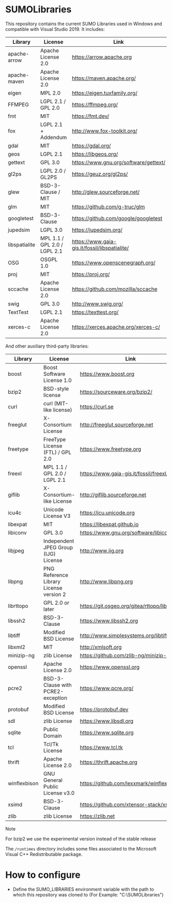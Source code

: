 # SUMOLibraries
This repository contains the current SUMO Libraries used in Windows and compatible with Visual Studio 2019. It includes:

| Library       | License                      | Link                                            |
|---------------|------------------------------|-------------------------------------------------|
| apache-arrow  | Apache License 2.0           | <https://arrow.apache.org>                      |
| apache-maven  | Apache License 2.0           | <https://maven.apache.org/>                     |
| eigen         | MPL 2.0                      | <https://eigen.tuxfamily.org/>                  |
| FFMPEG        | LGPL 2.1 / GPL 2.0           | <https://ffmpeg.org/>                           |
| fmt           | MIT                          | <https://fmt.dev/>                              |
| fox           | LGPL 2.1 + Addendum          | <http://www.fox-toolkit.org/>                   |
| gdal          | MIT                          | <https://gdal.org/>                             |
| geos          | LGPL 2.1                     | <https://libgeos.org/>                          |
| gettext       | GPL 3.0                      | <https://www.gnu.org/software/gettext/>         |
| gl2ps         | LGPL 2.0 / GL2PS             | <https://geuz.org/gl2ps/>                       |
| glew          | BSD-3-Clause / MIT           | <http://glew.sourceforge.net/>                  |
| glm           | MIT                          | <https://github.com/g-truc/glm>                 |
| googletest    | BSD-3-Clause                 | <https://github.com/google/googletest>          |
| jupedsim      | LGPL 3.0                     | <https://jupedsim.org/>                         |
| libspatialite | MPL 1.1 / GPL 2.0 / LGPL 2.1 | <https://www.gaia-gis.it/fossil/libspatialite/> |
| OSG           | OSGPL 1.0                    | <https://www.openscenegraph.org/>               |
| proj          | MIT                          | <https://proj.org/>                             |
| sccache       | Apache License 2.0           | <https://github.com/mozilla/sccache>            |
| swig          | GPL 3.0                      | <http://www.swig.org/>                          |
| TextTest      | LGPL 2.1                     | <https://texttest.org/>                         |
| xerces-c      | Apache License 2.0           | <https://xerces.apache.org/xerces-c/>           |


And other auxiliary third-party libraries:

| Library      | License                                 | Link                                           |
|--------------|-----------------------------------------|------------------------------------------------|
| boost        | Boost Software License 1.0              | <https://www.boost.org>                        |
| bzip2        | BSD-style license                       | <https://sourceware.org/bzip2/>                |
| curl         | curl (MIT-like license)                 | <https://curl.se>                              |
| freeglut     | X-Consortium License                    | <http://freeglut.sourceforge.net>              |
| freetype     | FreeType License (FTL) / GPL 2.0        | <https://www.freetype.org>                     |
| freexl       | MPL 1.1 / GPL 2.0 / LGPL 2.1            | <https://www.gaia-gis.it/fossil/freexl/index>  |
| giflib       | X-Consortium-like License               | <http://giflib.sourceforge.net>                |
| icu4c        | Unicode License V3                      | <https://icu.unicode.org>                      |
| libexpat     | MIT                                     | <https://libexpat.github.io>                   |
| libiconv     | GPL 3.0                                 | <https://www.gnu.org/software/libiconv/>       |
| libjpeg      | Independent JPEG Group (IJG) License    | <http://www.ijg.org>                           |
| libpng       | PNG Reference Library License version 2 | <http://www.libpng.org>                        |
| librttopo    | GPL 2.0 or later                        | <https://git.osgeo.org/gitea/rttopo/librttopo> |
| libssh2      | BSD-3-Clause                            | <https://www.libssh2.org>                      |
| libtiff      | Modified BSD License                    | <http://www.simplesystems.org/libtiff/>        |
| libxml2      | MIT                                     | <http://xmlsoft.org>                           |
| minizip-ng   | zlib License                            | <https://github.com/zlib-ng/minizip-ng>        |
| openssl      | Apache License 2.0                      | <https://www.openssl.org>                      |
| pcre2        | BSD-3-Clause with PCRE2-exception       | <https://www.pcre.org/>                        |
| protobuf     | Modified BSD License                    | <https://protobuf.dev>                         |
| sdl          | zlib License                            | <https://www.libsdl.org>                       |
| sqlite       | Public Domain                           | <https://www.sqlite.org>                       |
| tcl          | Tcl/Tk License                          | <https://www.tcl.tk>                           |
| thrift       | Apache License 2.0                      | <https://thrift.apache.org>                    |
| winflexbison | GNU General Public License v3.0         | <https://github.com/lexxmark/winflexbison>     |
| xsimd        | BSD-3-Clause                            | <https://github.com/xtensor-stack/xsimd>       |
| zlib         | zlib License                            | <https://zlib.net>                             |


> [!NOTE]  
> For bzip2 we use the experimental version instead of the stable release

The `/runtimes` directory includes some files associated to the Microsoft Visual C++ Redistributable package.

# How to configure

* Define the SUMO_LIBRARIES environment variable with the path to which this repository was cloned to (For Example: "C:\SUMOLibraries")
